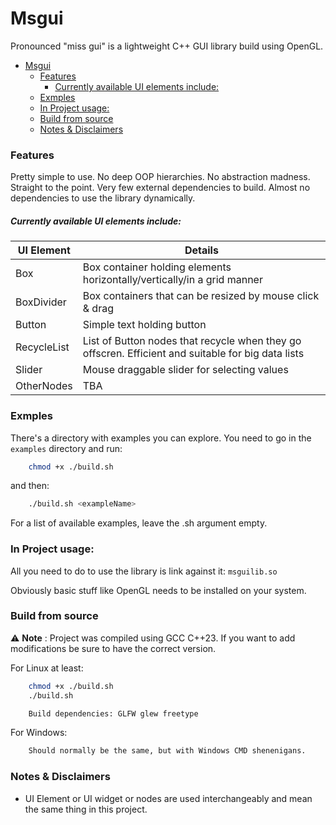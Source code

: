 # Msgui

Pronounced "miss gui" is a lightweight C++ GUI library build using OpenGL.

- [Msgui](#msgui)
    - [Features](#features)
        - [Currently available UI elements include:](#currently-available-ui-elements-include)
    - [Exmples](#exmples)
    - [In Project usage:](#in-project-usage)
    - [Build from source](#build-from-source)
    - [Notes \& Disclaimers](#notes--disclaimers)

### Features
Pretty simple to use. No deep OOP hierarchies. No abstraction madness. Straight to the point. Very few external dependencies to build.
Almost no dependencies to use the library dynamically.

##### Currently available UI elements include:
| UI Element         | Details                                      |
| --------     | -------------------------------------------- |
| Box          | Box container holding elements horizontally/vertically/in a grid manner |
| BoxDivider   | Box containers that can be resized by mouse click & drag |
| Button       | Simple text holding button |
| RecycleList  | List of Button nodes that recycle when they go offscren. Efficient and suitable for big data lists |
| Slider       | Mouse draggable slider for selecting values |
| OtherNodes   | TBA                                          |


### Exmples
There's a directory with examples you can explore. You need to go in the ```examples``` directory and run:
```bash
    chmod +x ./build.sh
```
and then:
```bash
    ./build.sh <exampleName>
```
For a list of available examples, leave the .sh argument empty.

### In Project usage:
All you need to do to use the library is link against it: ```msguilib.so```

Obviously basic stuff like OpenGL needs to be installed on your system.

### Build from source
⚠️ **Note** : Project was compiled using GCC C++23. If you want to add modifications be sure to have the correct version.

For Linux at least:
```bash
    chmod +x ./build.sh
    ./build.sh
```
```bash
    Build dependencies: GLFW glew freetype
```

For Windows:
```bash
    Should normally be the same, but with Windows CMD shenenigans.
```
### Notes & Disclaimers
 - UI Element or UI widget or nodes are used interchangeably and mean the same thing in this project.